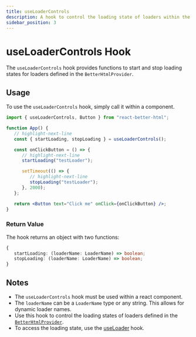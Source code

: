 ```yaml
---
title: useLoaderControls
description: A hook to control the loading state of loaders within the BetterHtmlProvider context.
sidebar_position: 3
---
```


# useLoaderControls Hook

The `useLoaderControls` hook provides functions to start and stop loading states for loaders defined in the `BetterHtmlProvider`.

## Usage

To use the `useLoaderControls` hook, simply call it within a component.

```jsx
import { useLoaderControls, Button } from "react-better-html";

function App() {
   // highlight-next-line
   const { startLoading, stopLoading } = useLoaderControls();

   const onClickButton = () => {
      // highlight-next-line
      startLoading("testLoader");

      setTimeout(() => {
         // highlight-next-line
         stopLoading("testLoader");
      }, 2000);
   };

   return <Button text="Click me" onClick={onClickButton} />;
}
```

### Return Value

The hook returns an object with two functions:

```typescript
{
   startLoading: (loaderName: LoaderName) => boolean;
   stopLoading: (loaderName: LoaderName) => boolean;
}
```

## Notes

-  The `useLoaderControls` hook must be used within a react component.
-  The `loaderName` can be a `LoaderName` type or any string. This allows for dynamic loader names.
-  Use this hook to control the loading states of loaders defined in the [`BetterHtmlProvider`](../getting-started/configuration#loaders-configuration).
-  To access the loading state, use the [useLoader](./use-loader) hook.

